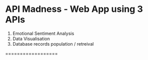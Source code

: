 API Madness - Web App using 3 APIs
==================

1. Emotional Sentiment Analysis
2. Data Visualisation
3. Database records population / retreival

==================
